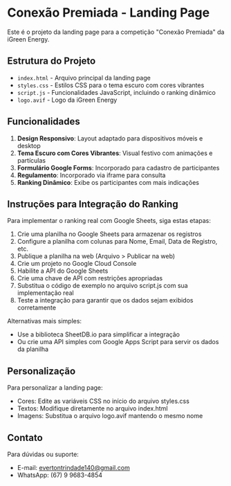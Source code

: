 # Conexão Premiada - Landing Page

Este é o projeto da landing page para a competição "Conexão Premiada" da iGreen Energy.

## Estrutura do Projeto

- `index.html` - Arquivo principal da landing page
- `styles.css` - Estilos CSS para o tema escuro com cores vibrantes
- `script.js` - Funcionalidades JavaScript, incluindo o ranking dinâmico
- `logo.avif` - Logo da iGreen Energy

## Funcionalidades

1. **Design Responsivo**: Layout adaptado para dispositivos móveis e desktop
2. **Tema Escuro com Cores Vibrantes**: Visual festivo com animações e partículas
3. **Formulário Google Forms**: Incorporado para cadastro de participantes
4. **Regulamento**: Incorporado via iframe para consulta
5. **Ranking Dinâmico**: Exibe os participantes com mais indicações

## Instruções para Integração do Ranking

Para implementar o ranking real com Google Sheets, siga estas etapas:

1. Crie uma planilha no Google Sheets para armazenar os registros
2. Configure a planilha com colunas para Nome, Email, Data de Registro, etc.
3. Publique a planilha na web (Arquivo > Publicar na web)
4. Crie um projeto no Google Cloud Console
5. Habilite a API do Google Sheets
6. Crie uma chave de API com restrições apropriadas
7. Substitua o código de exemplo no arquivo script.js com sua implementação real
8. Teste a integração para garantir que os dados sejam exibidos corretamente

Alternativas mais simples:
- Use a biblioteca SheetDB.io para simplificar a integração
- Ou crie uma API simples com Google Apps Script para servir os dados da planilha

## Personalização

Para personalizar a landing page:

- Cores: Edite as variáveis CSS no início do arquivo styles.css
- Textos: Modifique diretamente no arquivo index.html
- Imagens: Substitua o arquivo logo.avif mantendo o mesmo nome

## Contato

Para dúvidas ou suporte:
- E-mail: evertontrindade140@gmail.com
- WhatsApp: (67) 9 9683-4854
